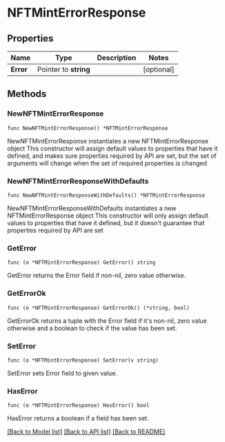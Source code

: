 # NFTMintErrorResponse

## Properties

Name | Type | Description | Notes
------------ | ------------- | ------------- | -------------
**Error** | Pointer to **string** |  | [optional] 

## Methods

### NewNFTMintErrorResponse

`func NewNFTMintErrorResponse() *NFTMintErrorResponse`

NewNFTMintErrorResponse instantiates a new NFTMintErrorResponse object
This constructor will assign default values to properties that have it defined,
and makes sure properties required by API are set, but the set of arguments
will change when the set of required properties is changed

### NewNFTMintErrorResponseWithDefaults

`func NewNFTMintErrorResponseWithDefaults() *NFTMintErrorResponse`

NewNFTMintErrorResponseWithDefaults instantiates a new NFTMintErrorResponse object
This constructor will only assign default values to properties that have it defined,
but it doesn't guarantee that properties required by API are set

### GetError

`func (o *NFTMintErrorResponse) GetError() string`

GetError returns the Error field if non-nil, zero value otherwise.

### GetErrorOk

`func (o *NFTMintErrorResponse) GetErrorOk() (*string, bool)`

GetErrorOk returns a tuple with the Error field if it's non-nil, zero value otherwise
and a boolean to check if the value has been set.

### SetError

`func (o *NFTMintErrorResponse) SetError(v string)`

SetError sets Error field to given value.

### HasError

`func (o *NFTMintErrorResponse) HasError() bool`

HasError returns a boolean if a field has been set.


[[Back to Model list]](../README.md#documentation-for-models) [[Back to API list]](../README.md#documentation-for-api-endpoints) [[Back to README]](../README.md)


